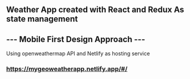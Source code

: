 ## Weather App created with React and Redux As state management
## --- Mobile First Design Approach ---
Using openweathermap API and Netlify as hosting service 

### https://mygeoweatherapp.netlify.app/#/
